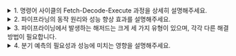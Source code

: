 <details>
    <summary>1. 명령어 사이클의 Fetch-Decode-Execute 과정을 상세히 설명해주세요.</summary>
    <br>

**"CPU가 명령어를 처리하는 과정은 크게 세 단계로 나뉩니다."**

**Fetch(인출) 단계**에서는 먼저 프로그램 카운터(PC)가 가리키는 메모리 주소에서 명령어를 가져옵니다. 이 주소가 메모리 주소 레지스터(MAR)에 저장되고, 해당 위치의 명령어가 메모리 데이터 레지스터(MDR)를 거쳐 명령어 레지스터(IR)로 이동합니다. 동시에 PC는 자동으로 다음 명령어 주소로 증가해서 연속적인 실행을 준비합니다.

**Decode(해석) 단계**에서는 제어 유닛이 IR에 저장된 명령어를 분석합니다. 명령어의 연산 코드(Opcode)를 해석해서 어떤 동작을 수행해야 하는지 파악하고, 피연산자(Operand) 정보를 통해 필요한 데이터나 레지스터 위치를 확인합니다. 이 과정에서 제어 유닛은 다음 단계에서 필요한 제어 신호들을 준비합니다.

**Execute(실행) 단계**에서는 해석된 명령어에 따라 실제 작업이 수행됩니다. 산술 연산이면 ALU가 계산을 수행하고, 데이터 이동 명령이면 레지스터나 메모리 간 데이터 전송이 일어나며, 분기 명령이면 PC 값이 변경됩니다. 결과는 지정된 레지스터나 메모리 위치에 저장되고, 다음 명령어 사이클이 시작됩니다.

이 세 단계가 반복되면서 프로그램 전체가 순차적으로 실행되는 것입니다.

</details>

<details>
    <summary>2. 파이프라닝의 동작 원리와 성능 향상 효과를 설명해주세요.</summary>
    <br>
    
**"파이프라이닝은 CPU 성능을 극적으로 향상시키는 핵심 기술입니다."**

**동작 원리**는 세탁소 비유로 설명할 수 있습니다. 전통적인 방식은 한 벌의 옷을 세탁→건조→다림질까지 완전히 끝낸 후 다음 옷을 처리하는 것과 같습니다. 하지만 파이프라이닝은 첫 번째 옷이 세탁 중일 때 두 번째 옷을 세탁기에 대기시키고, 첫 번째 옷이 건조기로 넘어가면 즉시 두 번째 옷을 세탁하는 방식입니다.

CPU에서는 **명령어 1이 Decode 단계**에 있을 때, **명령어 2는 Fetch 단계**를 동시에 수행합니다. 명령어 1이 Execute로 넘어가면 명령어 2는 Decode로, 명령어 3은 새로 Fetch를 시작하죠. 이렇게 여러 명령어의 서로 다른 단계가 동시에 진행됩니다.

**성능 향상 효과**는 매우 큽니다. 파이프라인 없이는 명령어 하나당 3 사이클이 걸린다면, 4개 명령어 처리에 12 사이클이 필요합니다. 하지만 3단계 파이프라인에서는 초기 3 사이클 후 매 사이클마다 하나씩 명령어가 완료되어 총 6 사이클만 소요됩니다. **이론적으로는 파이프라인 단계 수만큼 성능이 향상**됩니다.

다만 **데이터 해저드**(이전 명령어 결과를 다음 명령어가 바로 필요로 할 때)나 **제어 해저드**(분기 명령으로 실행 흐름이 바뀔 때) 같은 문제로 실제 성능 향상은 이론치보다 낮습니다. 이를 해결하기 위해 분기 예측이나 데이터 포워딩 같은 기술들이 함께 사용됩니다.

</details>

<details>
    <summary>3. 파이프라이닝에서 발생하는 해저드는 크게 세 가지 유형이 있으며, 각각 다른 해결 방법이 필요합니다.</summary>
    <br>

**"파이프라이닝에서 발생하는 해저드는 크게 세 가지 유형이 있으며, 각각 다른 해결 방법이 필요합니다."**

- **데이터 해저드(Data Hazard)** 는 명령어 간 데이터 의존성 때문에 발생합니다. 예를 들어 `ADD R1, R2, R3` 다음에 `SUB R4, R1, R5`가 오면, 첫 번째 명령어의 R1 결과가 나오기 전에 두 번째 명령어가 R1을 읽으려고 해서 문제가 생깁니다.
  이는 **데이터 포워딩(Forwarding)** 으로 해결합니다. ALU의 출력을 직접 다음 명령어의 ALU 입력으로 우회시켜 메모리나 레지스터를 거치지 않고 즉시 전달하는 방식입니다. 불가능한 경우엔 **파이프라인 스톨(Stall)** 을 통해 일시 정지시킵니다.
- **제어 해저드(Control Hazard)** 는 분기 명령어 때문에 발생합니다. `BEQ R1, R2, LABEL` 같은 조건 분기에서 조건 검사 결과가 나오기 전까지는 다음에 어떤 명령어를 가져와야 할지 알 수 없어서 파이프라인이 멈춥니다.
- **분기 예측(Branch Prediction)** 으로 해결합니다. 과거 분기 패턴을 분석해서 조건이 참일지 거짓일지 미리 예측하고, 예측한 방향의 명령어들을 미리 파이프라인에 넣습니다. 예측이 틀리면 잘못 실행된 명령어들을 버리고 올바른 경로부터 다시 시작합니다. 현대 CPU는 90% 이상의 높은 예측 정확도를 달성합니다.
- **구조적 해저드(Structural Hazard)** 는 하드웨어 자원 부족으로 발생합니다. 예를 들어 명령어 인출과 데이터 접근이 동시에 같은 메모리를 사용하려고 할 때 충돌이 생깁니다.

**하드웨어 중복 설계**로 해결합니다. 명령어 캐시와 데이터 캐시를 분리하거나, 메모리 포트를 여러 개 만들어서 동시 접근을 가능하게 합니다. 비용 문제로 불가능하면 스케줄링을 통해 자원 사용 시점을 조정합니다.

</details>

<details>
    <summary>4. 분기 예측의 필요성과 성능에 미치는 영향을 설명해주세요.</summary>
    <br>

**"분기 예측은 현대 고성능 CPU에서 절대적으로 필요한 기술입니다."**

**분기 예측의 필요성**은 파이프라이닝의 근본적인 한계에서 나옵니다. 일반적인 프로그램에서 분기 명령어는 전체 명령어의 **15-25%**를 차지합니다. 조건문, 반복문, 함수 호출이 모두 분기 명령어이기 때문이죠. 문제는 분기 결과가 결정되는 시점이 파이프라인의 뒤쪽 단계라는 점입니다.

예를 들어 5단계 파이프라인에서 분기 조건이 3번째 단계에서 계산된다면, 그때까지 이미 2개의 후속 명령어가 파이프라인에 들어가 있습니다. 분기가 발생하면 이 명령어들을 모두 버리고 올바른 위치부터 다시 시작해야 하므로 **2-3 사이클의 지연**이 발생합니다.

**성능에 미치는 영향**은 매우 큽니다. 분기 예측 없이는 분기 명령어마다 평균 2-3 사이클씩 손실되므로, 전체 성능이 **30-50% 저하**될 수 있습니다. 현대 CPU처럼 10-20단계의 깊은 파이프라인에서는 잘못된 분기로 인한 손실이 더욱 커집니다.

**분기 예측기의 동작 방식**은 과거 패턴을 학습합니다. **1비트 예측기**는 마지막 결과만 기억해서 단순하지만, 반복문에서 마지막에 한 번 분기하지 않을 때 연속으로 두 번 틀리는 문제가 있습니다. **2비트 예측기**는 강한 분기/약한 분기 상태를 둬서 더 안정적입니다.

고급 기법으로는 **글로벌 히스토리**를 활용해 여러 분기 명령어의 상관관계를 분석하거나, **두 단계 적응형 예측기**로 지역 패턴과 전역 패턴을 모두 고려합니다. 현대 CPU는 **95% 이상의 예측 정확도**를 달성해서 분기로 인한 성능 손실을 최소화합니다.

결국 분기 예측 없이는 파이프라이닝의 성능 이점을 제대로 활용할 수 없기 때문에, 고성능 CPU에서는 필수불가결한 기술입니다.

</details>
